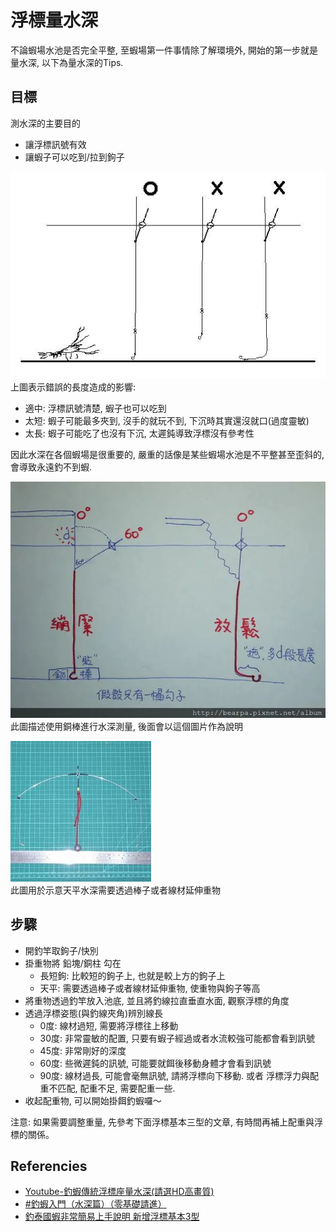# 浮標量水深
不論蝦場水池是否完全平整, 至蝦場第一件事情除了解環境外, 開始的第一步就是量水深, 以下為量水深的Tips.

## 目標
測水深的主要目的
- 讓浮標訊號有效
- 讓蝦子可以吃到/拉到鉤子

![alt text](material/image.png)  
上圖表示錯誤的長度造成的影響:
- 適中: 浮標訊號清楚, 蝦子也可以吃到
- 太短: 蝦子可能最多夾到, 沒手的就玩不到, 下沉時其實還沒就口(過度靈敏)
- 太長: 蝦子可能吃了也沒有下沉, 太遲鈍導致浮標沒有參考性

因此水深在各個蝦場是很重要的, 嚴重的話像是某些蝦場水池是不平整甚至歪斜的, 會導致永遠釣不到蝦.


![alt text](material/image-1.png)  
此圖描述使用銅棒進行水深測量, 後面會以這個圖片作為說明


![alt text](material/image_天平水深.png)  
此圖用於示意天平水深需要透過棒子或者線材延伸重物
## 步驟
- 開釣竿取鉤子/快別
- 掛重物將 鉛塊/銅柱 勾在
  - 長短鉤: 比較短的鉤子上, 也就是較上方的鉤子上
  - 天平: 需要透過棒子或者線材延伸重物, 使重物與鉤子等高
- 將重物透過釣竿放入池底, 並且將釣線拉直垂直水面, 觀察浮標的角度
- 透過浮標姿態(與釣線夾角)辨別線長
  - 0度: 線材過短, 需要將浮標往上移動
  - 30度: 非常靈敏的配置, 只要有蝦子經過或者水流較強可能都會看到訊號
  - 45度: 非常剛好的深度
  - 60度: 些微遲鈍的訊號, 可能要就餌後移動身體才會看到訊號
  - 90度: 線材過長, 可能會毫無訊號, 請將浮標向下移動.  或者 浮標浮力與配重不匹配, 配重不足, 需要配重一些. 
- 收起配重物, 可以開始掛餌釣蝦囉～

注意: 如果需要調整重量, 先參考下面浮標基本三型的文章, 有時間再補上配重與浮標的關係。

## Referencies
- [Youtube-釣蝦傳統浮標座量水深(請選HD高畫質)](https://www.youtube.com/watch?v=q7Kbs_6XuZs)
- [#釣蝦入門（水深篇）（零基礎請進）](https://www.dcard.tw/f/talk/p/228706176)
- [釣泰國蝦非常簡易上手說明 新增浮標基本3型](https://www.mobile01.com/topicdetail.php?f=579&t=1687661)
